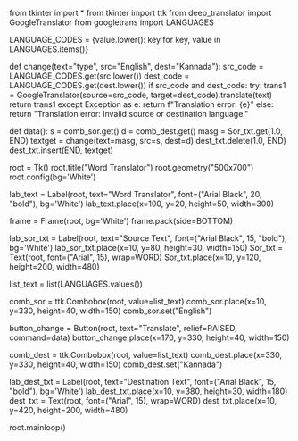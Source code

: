 from tkinter import *
from tkinter import ttk
from deep_translator import GoogleTranslator
from googletrans import LANGUAGES

LANGUAGE_CODES = {value.lower(): key for key, value in LANGUAGES.items()}

def change(text="type", src="English", dest="Kannada"):
    src_code = LANGUAGE_CODES.get(src.lower())
    dest_code = LANGUAGE_CODES.get(dest.lower())
    if src_code and dest_code:
        try:
            trans1 = GoogleTranslator(source=src_code, target=dest_code).translate(text)
            return trans1
        except Exception as e:
            return f"Translation error: {e}"
    else:
        return "Translation error: Invalid source or destination language."

def data():
    s = comb_sor.get()
    d = comb_dest.get()
    masg = Sor_txt.get(1.0, END)
    textget = change(text=masg, src=s, dest=d)
    dest_txt.delete(1.0, END)
    dest_txt.insert(END, textget)

root = Tk()
root.title("Word Translator")
root.geometry("500x700")
root.config(bg='White')

lab_text = Label(root, text="Word Translator", font=("Arial Black", 20, "bold"), bg='White')
lab_text.place(x=100, y=20, height=50, width=300)

frame = Frame(root, bg='White')
frame.pack(side=BOTTOM)

lab_sor_txt = Label(root, text="Source Text", font=("Arial Black", 15, "bold"), bg='White')
lab_sor_txt.place(x=10, y=80, height=30, width=150)
Sor_txt = Text(root, font=("Arial", 15), wrap=WORD)
Sor_txt.place(x=10, y=120, height=200, width=480)

list_text = list(LANGUAGES.values())

comb_sor = ttk.Combobox(root, value=list_text)
comb_sor.place(x=10, y=330, height=40, width=150)
comb_sor.set("English")

button_change = Button(root, text="Translate", relief=RAISED, command=data)
button_change.place(x=170, y=330, height=40, width=150)

comb_dest = ttk.Combobox(root, value=list_text)
comb_dest.place(x=330, y=330, height=40, width=150)
comb_dest.set("Kannada")

lab_dest_txt = Label(root, text="Destination Text", font=("Arial Black", 15, "bold"), bg='White')
lab_dest_txt.place(x=10, y=380, height=30, width=180)
dest_txt = Text(root, font=("Arial", 15), wrap=WORD)
dest_txt.place(x=10, y=420, height=200, width=480)

root.mainloop()
